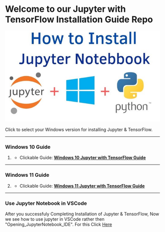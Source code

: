 # Welcome to our Jupyter with TensorFlow Installation Guide Repo
![Repo LOGO](logo.jpg)

Click to select your Windows version for installing Jupyter & TensorFlow.

---

### Windows 10 Guide
1. - Clickable Guide: [**Windows 10 Jupyter with TensorFlow Guide**](Window_10_Jupyter_with_Tensorlow_Guide.md)

---

### Windows 11 Guide
2. - Clickable Guide: [**Windows 11 Jupyter with TensorFlow Guide**](Window_11_Jupyter_with_Tensorlow_Guide.md)

---

### Use Jupyter Notebook in VSCode
After you successfuly Completing Installation of Jupyter & TensorFlow, Now we see how to use jupyter in VSCode rather then "Opening_JupyterNotebook_IDE". For this Click [Here](https://github.com/awaisqarni2/Jupyter-with-TensorFlow-Installation_Guide/blob/main/Use%20Jupyter%20in%20VSCode.pdf)
